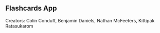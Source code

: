 ## Flashcards App

Creators:
	Colin Conduff,
	Benjamin Daniels,
	Nathan McFeeters,
	Kittipak Ratasukarom
